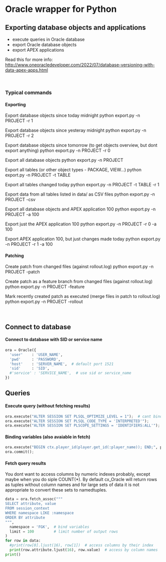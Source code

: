 # Oracle wrapper for Python

## Exporting database objects and applications

- execute queries in Oracle database
- export Oracle database objects
- export APEX applications

Read this for more info:
http://www.oneoracledeveloper.com/2022/07/database-versioning-with-data-apex-apps.html

<br />

### Typical commands

#### Exporting

Export database objects since today midnight
python export.py -n PROJECT -r 1

Export database objects since yesteray midnight
python export.py -n PROJECT -r 2

Export database objects since tomorrow (to get objects overview, but dont export anything)
python export.py -n PROJECT -r 0

Export all database objects
python export.py -n PROJECT

Export all tables (or other object types - PACKAGE, VIEW...)
python export.py -n PROJECT -t TABLE

Export all tables changed today
python export.py -n PROJECT -t TABLE -r 1

Export data from all tables listed in data/ as CSV files
python export.py -n PROJECT -csv

Export all database objects and APEX application 100
python export.py -n PROJECT -a 100

Export just the APEX application 100
python export.py -n PROJECT -r 0 -a 100

Export APEX application 100, but just changes made today
python export.py -n PROJECT -r 1 -a 100

#### Patching

Create patch from changed files (against rollout.log)
python export.py -n PROJECT -patch

Create patch as a feature branch from changed files (against rollout.log)
python export.py -n PROJECT -feature

Mark recently created patch as executed (merge files in patch to rollout.log)
python export.py -n PROJECT -rollout

<br />

## Connect to database

#### Connect to database with SID or service name
```python
ora = Oracle({
  'user'    : 'USER_NAME',
  'pwd'     : 'PASSWORD',
  'host'    : 'SERVER_NAME',  # default port 1521
  'sid'     : 'SID',
  #'service' : 'SERVICE_NAME',  # use sid or service_name
})
```


## Queries

#### Execute query (without fetching results)
```python
ora.execute("ALTER SESSION SET PLSQL_OPTIMIZE_LEVEL = 1");  # cant bind values to DDL queries
ora.execute("ALTER SESSION SET PLSQL_CODE_TYPE = 'INTERPRETED'");
ora.execute("ALTER SESSION SET PLSCOPE_SETTINGS = 'IDENTIFIERS:ALL'");
```

#### Binding variables (also avaiable in fetch)
```python
ora.execute("BEGIN ctx.player_id(player.get_id(:player_name)); END;", player_name = 'DOBBY')
ora.commit();
```

#### Fetch query results
You dont want to access columns by numeric indexes probably, except maybe when you do siple COUNT(\*).
By default cx_Oracle will return rows as tuples without column names and for large sets of data it is not appropriate to convert these sets to namedtuples.

```python
data = ora.fetch_assoc("""
SELECT attribute, value
FROM session_context
WHERE namespace LIKE :namespace
ORDER BY attribute
""",
  namespace = 'FGK',  # bind variables
  limit = 100         # limit number of output rows
)
for row in data:
  #print(row[0].ljust(16), row[1])  # access columns by their index
  print(row.attribute.ljust(16), row.value)  # access by column names
print()
```

